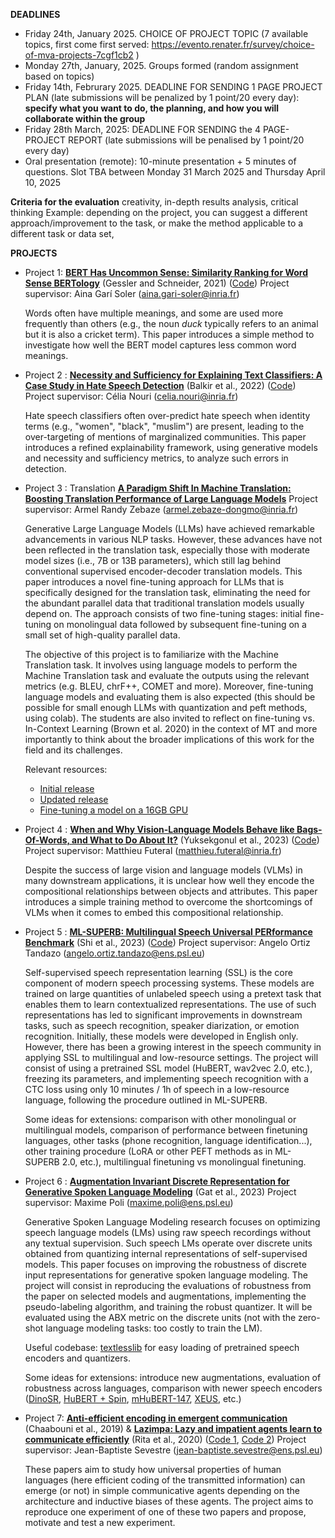 **DEADLINES**
- Friday 24th, January 2025. CHOICE OF PROJECT TOPIC (7 available topics, first come first served: https://evento.renater.fr/survey/choice-of-mva-projects-7cgf1cb2 )
- Monday 27th, January, 2025. Groups formed (random assignment based on topics)
- Friday 14th, Februrary 2025. DEADLINE FOR SENDING 1 PAGE PROJECT PLAN (late submissions will be penalized by 1 point/20 every day): **specify what you want to do, the planning, and how you will collaborate within the group**
- Friday 28th March, 2025: DEADLINE FOR SENDING the 4 PAGE-PROJECT REPORT (late submissions will be penalised by 1 point/20 every day)
- Oral presentation (remote): 10-minute presentation + 5 minutes of questions. Slot TBA between Monday 31 March 2025 and Thursday April 10, 2025

**Criteria for the evaluation**
creativity, in-depth results analysis, critical thinking
Example: depending on the project, you can suggest a different approach/improvement to the task, or make the method applicable to a different task or data set,


**PROJECTS**

- Project 1:  [**BERT Has Uncommon Sense: Similarity Ranking for Word Sense BERTology**](https://aclanthology.org/2021.blackboxnlp-1.43/) (Gessler and Schneider, 2021) ([Code](https://github.com/lgessler/bert-has-uncommon-sense/tree/master))
  Project supervisor: Aina Garí Soler (aina.gari-soler@inria.fr)
  
  Words often have multiple meanings, and some are used more frequently than others (e.g., the noun _duck_ typically refers to an animal but it is also a cricket term). This paper introduces a simple method to investigate how well the BERT model captures less common word meanings. 

- Project 2 : [**Necessity and Sufficiency for Explaining Text Classifiers: A Case Study in Hate Speech Detection**](https://arxiv.org/abs/2205.03302) (Balkir et al., 2022) ([Code](https://github.com/esmab/necessity-sufficiency/tree/main))
  Project supervisor: Célia Nouri (celia.nouri@inria.fr)

  Hate speech classifiers often over-predict hate speech when identity terms (e.g., "women", "black", "muslim") are present, leading to the over-targeting of mentions of marginalized communities. This paper introduces a refined explainability framework, using generative models and necessity and sufficiency metrics, to analyze such errors in detection.

- Project 3 : Translation [**A Paradigm Shift In Machine Translation: Boosting Translation Performance of Large Language Models**](https://arxiv.org/pdf/2309.11674)
  Project supervisor: Armel Randy Zebaze (armel.zebaze-dongmo@inria.fr)

  Generative Large Language Models (LLMs) have achieved remarkable advancements in various NLP tasks. However, these advances have not been reflected in the translation task, especially those with moderate model sizes (i.e., 7B or 13B parameters), which still lag behind conventional supervised encoder-decoder translation models. This paper introduces a novel fine-tuning approach for LLMs that is specifically designed for the translation task, eliminating the need for the abundant parallel data that traditional translation models usually depend on. The approach consists of two fine-tuning stages: initial fine-tuning on monolingual data followed by subsequent fine-tuning on a small set of high-quality parallel data.

  The objective of this project is to familiarize with the Machine Translation task. It involves using language models to perform the Machine Translation task and evaluate the outputs using the relevant metrics (e.g. BLEU, chrF++, COMET and more). Moreover, fine-tuning language models and evaluating them is also expected (this should be possible for small enough LLMs with quantization and peft methods, using colab). The students are also invited to reflect on fine-tuning vs. In-Context Learning (Brown et al. 2020) in the context of MT and more importantly to think about the broader implications of this work for the field and its challenges.

  Relevant resources:
    - [Initial release](https://github.com/fe1ixxu/ALMA/tree/a3cc7877752779346312bb07798172eadc83d692)
    - [Updated release](https://github.com/fe1ixxu/ALMA)
    - [Fine-tuning a model on a 16GB GPU](https://colab.research.google.com/github/ashishpatel26/LLM-Finetuning/blob/main/2.Fine_Tune_Your_Own_Llama_2_Model_in_a_Colab_Notebook.ipynb)
  
- Project 4 :   [**When and Why Vision-Language Models Behave like Bags-Of-Words, and What to Do About It?**](https://openreview.net/pdf?id=KRLUvxh8uaX) (Yuksekgonul et al., 2023) ([Code](https://github.com/vinid/neg_clip)) Project supervisor: Matthieu Futeral (matthieu.futeral@inria.fr)

  Despite the success of large vision and language models (VLMs) in many downstream applications, it is unclear how well they encode the compositional relationships between objects and attributes. This paper introduces a simple training method to overcome the shortcomings of VLMs when it comes to embed this compositional relationship.

- Project 5 : [**ML-SUPERB: Multilingual Speech Universal PERformance Benchmark**](https://www.isca-archive.org/interspeech_2023/shi23g_interspeech.html) (Shi et al., 2023) ([Code](https://github.com/espnet/espnet/tree/master/egs2/ml_superb)) Project supervisor: Angelo Ortiz Tandazo (angelo.ortiz.tandazo@ens.psl.eu)

  Self-supervised speech representation learning (SSL) is the core component of modern speech processing systems. These models are trained on large quantities of unlabeled speech using a pretext task that enables them to learn contextualized representations. The use of such representations has led to significant improvements in downstream tasks, such as speech recognition, speaker diarization, or emotion recognition. Initially, these models were developed in English only. However, there has been a growing interest in the speech community in applying SSL to multilingual and low-resource settings. The project will consist of using a pretrained SSL model (HuBERT, wav2vec 2.0, etc.), freezing its parameters, and implementing speech recognition with a CTC loss using only 10 minutes / 1h of speech in a low-resource language, following the procedure outlined in ML-SUPERB.

  Some ideas for extensions: comparison with other monolingual or multilingual models, comparison of performance between finetuning languages, other tasks (phone recognition, language identification...), other training procedure (LoRA or other PEFT methods as in ML-SUPERB 2.0, etc.), multilingual finetuning vs monolingual finetuning.

- Project 6 : [**Augmentation Invariant Discrete Representation for Generative Spoken Language Modeling**](https://aclanthology.org/2023.iwslt-1.46) (Gat et al., 2023) Project supervisor: Maxime Poli (maxime.poli@ens.psl.eu)

  Generative Spoken Language Modeling research focuses on optimizing speech language models (LMs) using raw speech recordings without any textual supervision. Such speech LMs operate over discrete units obtained from quantizing internal representations of self-supervised models. This paper focuses on improving the robustness of discrete input representations for generative spoken language modeling. The project will consist in reproducing the evaluations of robustness from the paper on selected models and augmentations, implementing the pseudo-labeling algorithm, and training the robust quantizer. It will be evaluated using the ABX metric on the discrete units (not with the zero-shot language modeling tasks: too costly to train the LM).

  Useful codebase: [textlesslib](https://github.com/facebookresearch/textlesslib) for easy loading of pretrained speech encoders and quantizers.

  Some ideas for extensions: introduce new augmentations, evaluation of robustness across languages, comparison with newer speech encoders ([DinoSR](https://proceedings.neurips.cc/paper_files/paper/2023/hash/b6404bf461c3c3186bdf5f55756af908-Abstract-Conference.html), [HuBERT + Spin](https://www.isca-archive.org/interspeech_2023/chang23_interspeech.html), [mHuBERT-147](https://arxiv.org/abs/2406.06371), [XEUS](https://aclanthology.org/2024.emnlp-main.570/), etc.)

- Project 7: [**Anti-efficient encoding in emergent communication**](https://papers.nips.cc/paper/2019/file/31ca0ca71184bbdb3de7b20a51e88e90-Paper.pdf) (Chaabouni et al., 2019) & [**Lazimpa: Lazy and impatient agents learn to communicate efficiently**](https://www.aclweb.org/anthology/2020.conll-1.26/) (Rita et al., 2020) ([Code 1](https://github.com/facebookresearch/EGG), [Code 2](https://github.com/MathieuRita/Lazimpa)) Project supervisor: Jean-Baptiste Sevestre (jean-baptiste.sevestre@ens.psl.eu)
 	
  These papers aim to study how universal properties of human languages (here efficient coding of the transmitted information) can emerge (or not) in simple communicative agents depending on the architecture and inductive biases of these agents. The project aims to reproduce one experiment of one of these two papers and propose, motivate and test a new experiment.
